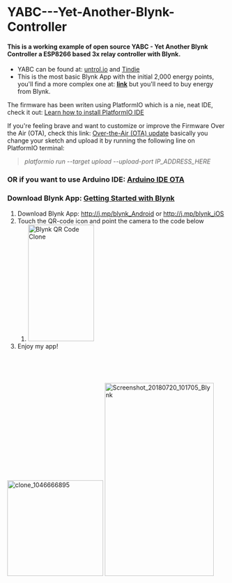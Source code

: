 # YABC---Yet-Another-Blynk-Controller
<h4>This is a working example of open source YABC - Yet Another Blynk Controller a ESP8266 based 3x relay controller with Blynk.</h4>
<ul>
<li>YABC can be found at:&nbsp;<a href="http://untrol.io/" rel="nofollow">untrol.io</a>&nbsp;and&nbsp;<a href="https://www.tindie.com/" rel="nofollow">Tindie</a></li>
<li>This is the most basic Blynk App with the initial 2,000 energy points, you'll find a more complex one at: <span style="text-decoration: underline;"><strong>link</strong></span> but you'll need to buy energy from Blynk.</li>
</ul>
<p>The firmware has been writen using PlatformIO which is a nie, neat IDE, check it out:&nbsp;<a href="https://platformio.org/platformio-ide" rel="nofollow">Learn how to install PlatformIO IDE</a></p>
<p>If you're feeling brave and want to customize or improve the Firmware Over the Air (OTA), check this link:&nbsp;<a title="Over-the-Air (OTA) update" href="http://docs.platformio.org/en/latest/platforms/espressif8266.html#over-the-air-ota-update" rel="nofollow">Over-the-Air (OTA) update</a>&nbsp;basically you change your sketch and upload it by running the following line on PlatformIO terminal:</p>
<blockquote>
<p><em>platformio run --target upload --upload-port IP_ADDRESS_HERE</em></p>
</blockquote>
<h3><a id="user-content-or-if-you-want-to-use-arduino-idearduino-ide-ota" class="anchor" href="https://github.com/ldab/MODBridge-and-Blynk/blob/master/README.md#or-if-you-want-to-use-arduino-idearduino-ide-ota" aria-hidden="true"></a>OR if you want to use Arduino IDE:&nbsp;<a href="https://arduino-esp8266.readthedocs.io/en/latest/ota_updates/readme.html#arduino-ide" rel="nofollow">Arduino IDE OTA</a></h3>
<h3><a id="user-content-download-blynk-app-getting-started-with-blynk" class="anchor" href="https://github.com/ldab/MODBridge-and-Blynk/blob/master/README.md#download-blynk-app-getting-started-with-blynk" aria-hidden="true"></a>Download Blynk App:&nbsp;<a href="https://www.blynk.cc/getting-started/" rel="nofollow"><strong>Getting Started with Blynk</strong></a></h3>
<ol>
<li>Download Blynk App: <a href="http://j.mp/blynk_Android">http://j.mp/blynk_Android</a> or <a href="http://j.mp/blynk_iOS">http://j.mp/blynk_iOS</a></li>
<li>Touch the QR-code icon and point the camera to the code below
<ol>
<li><img src="http://docs.blynk.cc/images/QR_button_edit.png" alt="Blynk QR Code Clone" width="151" height="268" /></li>
</ol>
</li>
<li>Enjoy my app!</li>
</ol>
<p>&nbsp;</p>
<p>&nbsp;</p>
<p><a href="https://imgbb.com/" rel="nofollow"><img src="https://image.ibb.co/goGmJz/clone_700992665.png" alt="clone_1046666895" width="220" height="220" border="0" data-canonical-src="https://image.ibb.co/icuMPJ/clone_1046666895.png" /></a>&nbsp;<a href="https://ibb.co/iXgPdd" rel="nofollow"><img src="https://preview.ibb.co/jtxMke/Screenshot_20180803_084913_Blynk.jpg" alt="Screenshot_20180720_101705_Blynk" width="250" height="444" border="0" data-canonical-src="https://preview.ibb.co/i1pXWy/Screenshot_20180720_101705_Blynk.jpg" /></a>&nbsp;</p>
